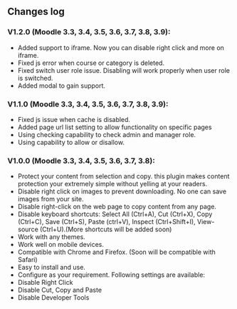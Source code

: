 ## Changes log


### V1.2.0 (Moodle 3.3, 3.4, 3.5, 3.6, 3.7, 3.8, 3.9):

- Added support to iframe. Now you can disable right click and more on iframe.
- Fixed js error when course or category is deleted.
- Fixed switch user role issue. Disabling will work properly when user role is switched.
- Added modal to gain support.

### V1.1.0 (Moodle 3.3, 3.4, 3.5, 3.6, 3.7, 3.8, 3.9):

- Fixed js issue when cache is disabled.
- Added page url list setting to allow functionality on specific pages
- Using checking capability to check admin and manager role.
- Using capability to allow or disallow.

### V1.0.0 (Moodle 3.3, 3.4, 3.5, 3.6, 3.7, 3.8):

- Protect your content from selection and copy.
  this plugin makes content protection your extremely simple without yelling at your readers.
- Disable right click on images to prevent downloading. No one can save images from your site.
- Disable right-click on the web page to copy content from any page.
- Disable keyboard shortcuts: Select All (Ctrl+A), Cut (Ctrl+X), Copy (Ctrl+C), Save (Ctrl+S),
  Paste (ctrl+V), Inspect (Ctrl+Shift+I), View-source (Ctrl+U).(More shortcuts will be added soon)
- Work with any themes.
- Work well on mobile devices.
- Compatible with Chrome and Firefox. (Soon will be compatible with Safari)
- Easy to install and use.
- Configure as your requirement. Following settings are available:
- Disable Right Click
- Disable Cut, Copy and Paste
- Disable Developer Tools

